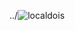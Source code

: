 ../![localdois](https://github.com/Isabellacostagonzalez/DESAFIO-1-CURSO-DNC---PROJETO-LANDING-PAGE-/assets/159203446/2d8817a8-6d76-4d8b-ad9d-8d499c568dc1)
